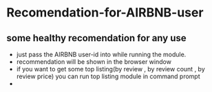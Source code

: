 # Recomendation-for-AIRBNB-user
## some healthy recomendation for any use
* just pass the AIRBNB user-id into while running the module.
* recommendation will be shown in the browser window
* if you want to get some top listing(by review , by review count , by review price) you can run top listing module in command prompt
*  
